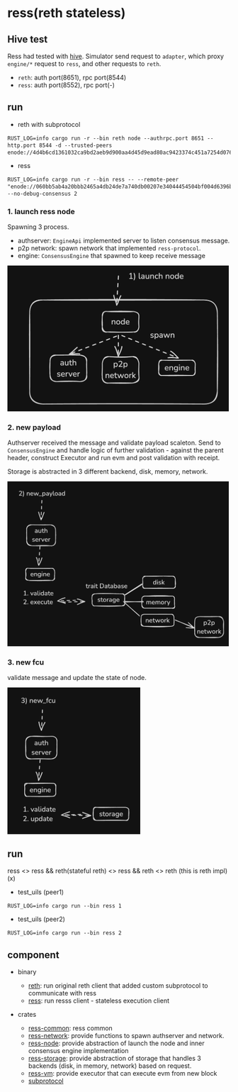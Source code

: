 # ress(reth stateless)

## Hive test

Ress had tested with [hive](https://github.com/ethereum/hive). Simulator send request to `adapter`, which proxy `engine/*` request to `ress`, and other requests to `reth`. 

- `reth`: auth port(8651), rpc port(8544)
- `ress`: auth port(8552), rpc port(-)




## run

- reth with subprotocol
```console
RUST_LOG=info cargo run -r --bin reth node --authrpc.port 8651 --http.port 8544 -d --trusted-peers enode://4d4b6cd1361032ca9bd2aeb9d900aa4d45d9ead80ac9423374c451a7254d07662a3eada2d0fe208b6d257ceb0f064284662e857f57b66b54c198bd310ded36d0@127.0.0.1:61398
```

- ress
```console
RUST_LOG=info cargo run -r --bin ress -- --remote-peer "enode://060bb5ab4a20bbb2465a4db24de7a740db00207e34044454504bf004d6396bd9b03bf08b1df3f1f468366a2c0b809dee7aa54069af94fa11bdb26b9103ee76d6@127.0.0.1:30303" --no-debug-consensus 2
```

### 1. launch ress node

Spawning 3 process.
- authserver: `EngineApi` implemented server to listen consensus message.
- p2p network: spawn network that implemented `ress-protocol`.
- engine: `ConsensusEngine` that spawned to keep receive message


<img src=".github/images/1.png" alt="" width="500" />

### 2. new payload

Authserver received the message and validate payload scaleton. Send to `ConsensusEngine` and handle logic of further validation - against the parent header, construct Executor and run evm and post validation with receipt.

Storage is abstracted in 3 different backend, disk, memory, network.


<img src=".github/images/2.png" alt="" width="500" />

### 3. new fcu

validate message and update the state of node.

<img src=".github/images/3.png" alt="" width="300" />



## run
ress <> ress && reth(stateful reth) <> ress && reth <> reth (this is reth impl)(x)

- test_uils (peer1)
```console
RUST_LOG=info cargo run --bin ress 1
```

- test_uils (peer2)
```console
RUST_LOG=info cargo run --bin ress 2
```


## component

- binary
  - [reth](./bin/reth): run original reth client that added custom subprotocol to communicate with ress
  - [ress](./bin/ress): run resss client - stateless execution client

- crates
  - [ress-common](./crates/common): ress common
  - [ress-network](./crates/network): provide functions to spawn authserver and network.
  - [ress-node](./crates/node): provide abstraction of launch the node and inner consensus engine implementation
  - [ress-storage](./crates/storage): provide abstraction of storage that handles 3 backends (disk, in memory, network) based on request.
  - [ress-vm](./crates/vm): provide executor that can execute evm from new block
  - [subprotocol](./crates/subprotocol/)
